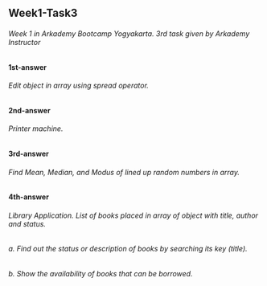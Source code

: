 ## Week1-Task3
###### Week 1 in Arkademy Bootcamp Yogyakarta. 3rd task given by Arkademy Instructor


#### 1st-answer
###### Edit object in array using spread operator.

#### 2nd-answer
###### Printer machine.

#### 3rd-answer
###### Find Mean, Median, and  Modus of lined up random numbers in array. 

#### 4th-answer
###### Library Application. List of books placed in array of object with title, author and status.
######  a. Find out the status or description of books by searching its  key (title).
######  b. Show the availability of books that can be borrowed.
